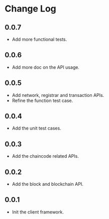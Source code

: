 # Change Log

## 0.0.7
* Add more functional tests.

## 0.0.6
* Add more doc on the API usage.

## 0.0.5
* Add network, registrar and transaction APIs.
* Refine the function test case.

## 0.0.4
* Add the unit test cases.

## 0.0.3
* Add the chaincode related APIs.

## 0.0.2
* Add the block and blockchain API.

## 0.0.1
* Init the client framework.
